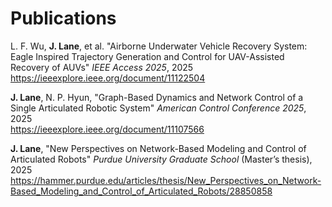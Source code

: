 # Publications

L. F. Wu, **J. Lane**, et al. "Airborne Underwater Vehicle Recovery System: Eagle Inspired Trajectory Generation and Control for UAV-Assisted Recovery of AUVs" *IEEE Access 2025*, 2025<br>
https://ieeexplore.ieee.org/document/11122504

**J. Lane**, N. P. Hyun, "Graph-Based Dynamics and Network Control of a Single Articulated Robotic System" *American Control Conference 2025*, 2025<br>
https://ieeexplore.ieee.org/document/11107566

**J. Lane**, "New Perspectives on Network-Based Modeling and Control of Articulated Robots" *Purdue University Graduate School* (Master’s thesis), 2025<br>
https://hammer.purdue.edu/articles/thesis/New_Perspectives_on_Network-Based_Modeling_and_Control_of_Articulated_Robots/28850858